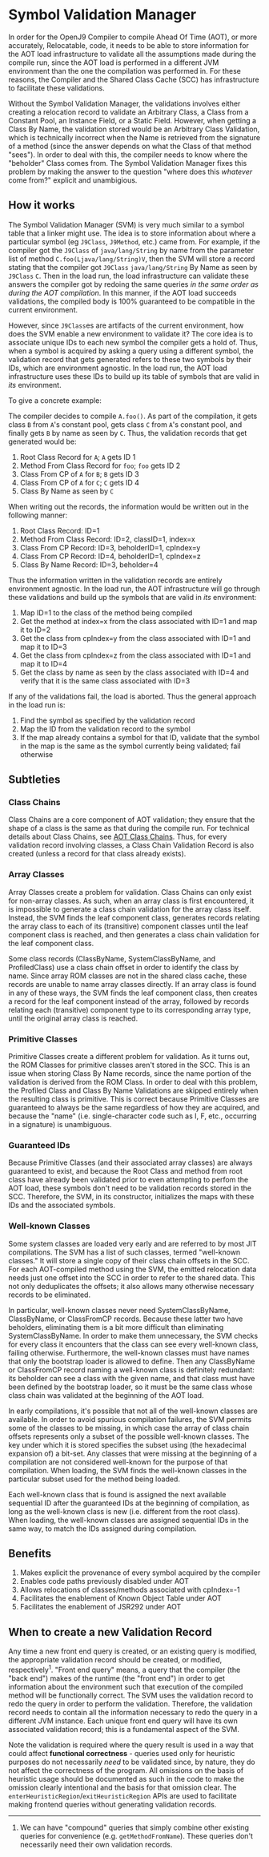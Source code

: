 <!--
Copyright (c) 2018, 2021 IBM Corp. and others

This program and the accompanying materials are made available under
the terms of the Eclipse Public License 2.0 which accompanies this
distribution and is available at https://www.eclipse.org/legal/epl-2.0/
or the Apache License, Version 2.0 which accompanies this distribution and
is available at https://www.apache.org/licenses/LICENSE-2.0.

This Source Code may also be made available under the following
Secondary Licenses when the conditions for such availability set
forth in the Eclipse Public License, v. 2.0 are satisfied: GNU
General Public License, version 2 with the GNU Classpath
Exception [1] and GNU General Public License, version 2 with the
OpenJDK Assembly Exception [2].

[1] https://www.gnu.org/software/classpath/license.html
[2] http://openjdk.java.net/legal/assembly-exception.html

SPDX-License-Identifier: EPL-2.0 OR Apache-2.0 OR GPL-2.0 WITH Classpath-exception-2.0 OR LicenseRef-GPL-2.0 WITH Assembly-exception
-->

# Symbol Validation Manager

In order for the OpenJ9 Compiler to compile Ahead Of Time (AOT),
or more accurately, Relocatable, code, it needs to be able to store
information for the AOT load infrastructure to validate all the 
assumptions made during the compile run, since the AOT load is 
performed in a different JVM environment than the one the compilation
was performed in. For these reasons, the Compiler and the Shared Class
Cache (SCC) has infrastructure to facilitate these validations.

Without the Symbol Validation Manager, the validations involves either
creating a relocation record to validate an Arbitrary Class, a Class
from a Constant Pool, an Instance Field, or a Static Field. However,
when getting a Class By Name, the validation stored would be an 
Arbitrary Class Validation, which is technically incorrect when the
Name is retrieved from the signature of a method (since the answer
depends on what the Class of that method "sees"). In order to deal
with this, the compiler needs to know where the "beholder" Class comes
from. The Symbol Validation Manager fixes this problem by making the
answer to the question "where does this _whatever_ come from?" explicit
and unambigious.

## How it works

The Symbol Validation Manager (SVM) is very much similar to a symbol table
that a linker might use. The idea is to store information about where
a particular symbol (eg `J9Class`, `J9Method`, etc.) came from. For example,
if the compiler got the `J9Class` of `java/lang/String` by name from the
parameter list of method `C.foo(Ljava/lang/String)V`, then the SVM will
store a record stating that the compiler got `J9Class` `java/lang/String`
By Name as seen by `J9Class` `C`. Then in the load run, the load
infrastructure can validate these answers the compiler got by redoing the
same queries *in the same order as during the AOT compilation*. In this
manner, if the AOT load succeeds validations, the compiled body is 100%
guaranteed to be compatible in the current environment.

However, since `J9Class`es are artifacts of the current environment, how
does the SVM enable a new environment to validate it? The core idea is to
associate unique IDs to each new symbol the compiler gets a hold of. Thus,
when a symbol is acquired by asking a query using a different symbol, the
validation record that gets generated refers to these two symbols by their
IDs, which are environment agnostic. In the load run, the AOT load
infrastructure uses these IDs to build up its table of symbols that are
valid in _its_ environment.

To give a concrete example:

The compiler decides to compile `A.foo()`. As part of the compilation, it
gets class `B` from `A`'s constant pool, gets class `C` from `A`'s 
constant pool, and finally gets `B` by name as seen by `C`. Thus, the 
validation records that get generated would be:

1. Root Class Record for `A`; `A` gets ID 1
2. Method From Class Record for `foo`; `foo` gets ID 2
3. Class From CP of `A` for `B`; `B` gets ID 3
4. Class From CP of `A` for `C`; `C` gets ID 4
5. Class By Name as seen by `C`

When writing out the records, the information would be written out in the
following manner:

1. Root Class Record: ID=1
2. Method From Class Record: ID=2, classID=1, index=x
3. Class From CP Record: ID=3, beholderID=1, cpIndex=y
4. Class From CP Record: ID=4, beholderID=1, cpIndex=z
5. Class By Name Record: ID=3, beholder=4

Thus the information written in the validation records are entirely
environment agnostic. In the load run, the AOT infrastructure will
go through these validations and build up the symbols that are valid
in _its_ environment:

1. Map ID=1 to the class of the method being compiled
2. Get the method at index=x from the class associated with ID=1 and
map it to ID=2
3. Get the class from cpIndex=y from the class associated with ID=1
and map it to ID=3
4. Get the class from cpIndex=z from the class associated with ID=1
and map it to ID=4
5. Get the class by name as seen by the class associated with ID=4
and verify that it is the same class associated with ID=3

If any of the validations fail, the load is aborted. Thus the general 
approach in the load run is:

1. Find the symbol as specified by the validation record
2. Map the ID from the validation record to the symbol
3. If the map already contains a symbol for that ID, validate that
the symbol in the map is the same as the symbol currently being
validated; fail otherwise


## Subtleties

### Class Chains

Class Chains are a core component of AOT validation; they ensure that
the shape of a class is the same as that during the compile run. For
technical details about Class Chains, see 
[AOT Class Chains](https://github.com/eclipse-openj9/openj9/blob/master/doc/compiler/aot/AOTClassChains.md).
Thus, for every validation record involving classes, a Class Chain
Validation Record is also created (unless a record for that class
already exists).

### Array Classes

Array Classes create a problem for validation. Class Chains can only
exist for non-array classes. As such, when an array class is first
encountered, it is impossible to generate a class chain validation for
the array class itself. Instead, the SVM finds the leaf component class,
generates records relating the array class to each of its (transitive)
component classes until the leaf component class is reached, and then
generates a class chain validation for the leaf component class.

Some class records (ClassByName, SystemClassByName, and ProfiledClass)
use a class chain offset in order to identify the class by name. Since
array ROM classes are not in the shared class cache, these records are
unable to name array classes directly. If an array class is found in any
of these ways, the SVM finds the leaf component class, then creates a
record for the leaf component instead of the array, followed by records
relating each (transitive) component type to its corresponding array
type, until the original array class is reached.

### Primitive Classes

Primitive Classes create a different problem for validation. As it turns
out, the ROM Classes for primitive classes aren't stored in the SCC.
This is an issue when storing Class By Name records, since the name
portion of the validation is derived from the ROM Class. In order to
deal with this problem, the Profiled Class and Class By Name Validations
are skipped entirely when the resulting class is primitive. This is
correct because Primitive Classes are guaranteed to always be the
same regardless of how they are acquired, and because the "name" (i.e.
single-character code such as I, F, etc., occurring in a signature) is
unambiguous.

### Guaranteed IDs

Because Primitive Classes (and their associated array classes) are always
guaranteed to exist, and because the Root Class and method from root class
have already been validated prior to even attempting to perfom the AOT
load, these symbols don't need to be validation records stored in 
the SCC. Therefore, the SVM, in its constructor, initializes the maps
with these IDs and the associated symbols.

### Well-known Classes

Some system classes are loaded very early and are referred to by most
JIT compilations. The SVM has a list of such classes, termed "well-known
classes." It will store a single copy of their class chain offsets in
the SCC. For each AOT-compiled method using the SVM, the emitted
relocation data needs just one offset into the SCC in order to refer to
the shared data. This not only deduplicates the offsets; it also allows
many otherwise necessary records to be eliminated.

In particular, well-known classes never need SystemClassByName,
ClassByName, or ClassFromCP records. Because these latter two have
beholders, eliminating them is a bit more difficult than eliminating
SystemClassByName. In order to make them unnecessary, the SVM checks for
every class it encounters that the class can see every well-known class,
failing otherwise. Furthermore, the well-known classes must have names
that only the bootstrap loader is allowed to define. Then any
ClassByName or ClassFromCP record naming a well-known class is
definitely redundant: its beholder can see a class with the given name,
and that class must have been defined by the bootstrap loader, so it
must be the same class whose class chain was validated at the beginning
of the AOT load.

In early compilations, it's possible that not all of the well-known
classes are available. In order to avoid spurious compilation failures,
the SVM permits some of the classes to be missing, in which case the
array of class chain offsets represents only a subset of the possible
well-known classes. The key under which it is stored specifies the
subset using (the hexadecimal expansion of) a bit-set. Any classes that
were missing at the beginning of a compilation are not considered
well-known for the purpose of that compilation. When loading, the SVM
finds the well-known classes in the particular subset used for the
method being loaded.

Each well-known class that is found is assigned the next available
sequential ID after the guaranteed IDs at the beginning of compilation,
as long as the well-known class is new (i.e. different from the root
class). When loading, the well-known classes are assigned sequential IDs
in the same way, to match the IDs assigned during compilation.

## Benefits

1. Makes explicit the provenance of every symbol acquired by the compiler
2. Enables code paths previously disabled under AOT
3. Allows relocations of classes/methods associated with cpIndex=-1
4. Facilitates the enablement of Known Object Table under AOT
5. Facilitates the enablement of JSR292 under AOT

## When to create a new Validation Record

Any time a new front end query is created, or an existing query is 
modified, the appropriate validation record should be created, or 
modified, respectively<sup>1</sup>. "Front end query" means, a query that the 
compiler (the "back end") makes of the runtime (the "front end") in order
to get information about the environment such that execution of the
compiled method will be functionally correct. The SVM uses the 
validation record to redo the query in order to perform the validation. 
Therefore, the validation record needs to contain all the information
necessary to redo the query in a different JVM instance. Each unique
front end query will have its own associated validation record; this is
a fundamental aspect of the SVM.

Note the validation is required where the query result is used in a way 
that could affect **functional correctness** - queries used only for 
heuristic purposes do not necessarily _need_ to be validated since, 
by nature, they do not affect the correctness of the program. 
All omissions on the basis of heuristic usage should be documented as 
such in the code to make the omission clearly intentional and the basis 
for that omission clear. The `enterHeuristicRegion`/`exitHeuristicRegion`
APIs are used to facilitate making frontend queries without generating
validation records.

<hr/>

1. We can have "compound" queries that simply combine other 
existing queries for convenience (e.g. `getMethodFromName`). These 
queries don't necessarily need their own validation records.
